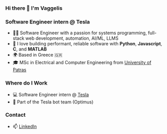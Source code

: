### Hi there 👋 I'm Vaggelis

### Software Engineer intern @ Tesla

- 👨‍💻  Software Engineer with a passion for systems programming, full-stack web development, automation,  AI/ML, LLMS
- 🎯  I love building performant, reliable software with **Python**, **Javascript**, **C**, and **MATLAB**
- 🌍  Based in Greece 🇬🇷
- 🎓  MSc in Electrical and Computer Engineering from [University of Patras]([https://ds.uth.gr/](https://www.ece.upatras.gr/index.php/el/))


### Where do I Work
- 💻  Software Engineer intern @ [Tesla]([https://kaizengaming.com/](https://www.tesla.com/)) 
- 🤖  Part of the Tesla bot team (Optimus)


### Contact
- 📫 [LinkedIn](www.linkedin.com/in/vaggelis-drakontaeidis-059b751a5)

<!--
**vaggelisdrak/vaggelisdrak** is a ✨ _special_ ✨ repository because its `README.md` (this file) appears on your GitHub profile.

Here are some ideas to get you started:

- 🔭 I’m currently working on ...
- 🌱 I’m currently learning ...
- 👯 I’m looking to collaborate on ...
- 🤔 I’m looking for help with ...
- 💬 Ask me about ...
- 📫 How to reach me: ...
- 😄 Pronouns: ...
- ⚡ Fun fact: ...
-->
